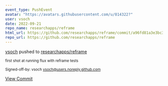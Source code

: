```yaml
---
event_type: PushEvent
avatar: "https://avatars.githubusercontent.com/u/814322?"
user: vsoch
date: 2022-09-21
repo_name: researchapps/reframe
html_url: https://github.com/researchapps/reframe/commit/a96fd81a3e3bc36014a38032bcf3b44da434c46d
repo_url: https://github.com/researchapps/reframe
---
```


<a href='https://github.com/vsoch' target='_blank'>vsoch</a> pushed to <a href='https://github.com/researchapps/reframe' target='_blank'>researchapps/reframe</a>

<small>first shot at running flux with reframe tests

Signed-off-by: vsoch <vsoch@users.noreply.github.com></small>

<a href='https://github.com/researchapps/reframe/commit/a96fd81a3e3bc36014a38032bcf3b44da434c46d' target='_blank'>View Commit</a>